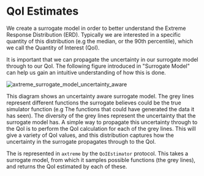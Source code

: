 # QoI Estimates
We create a surrogate model in order to better understand the Extreme Response Distribution (ERD). Typically we are interested in a specific quantity of this distribution (e.g the median, or the 90th percentile), which we call the Quantity of Interest (QoI).

It is important that we can propagate the uncertainty in our surrogate model through to our QoI. The following figure introduced in "Surrogate Model" can help us gain an intuitive understanding of how this is done.

![axtreme_surrogate_model_uncertainty_aware](img/surrogate_model/axtreme_surrogate_model_uncertainty_aware.png)

This diagram shows an uncertainty aware surrogate model. The grey lines represent different functions the surrogate believes could be the true simulator function (e.g The functions that could have generated the data it has seen). The diversity of the grey lines represent the uncertainty that the surrogate model has. A simple way to propagate this uncertainty through to the QoI is to perform the QoI calculation for each of the grey lines. This will give a variety of QoI values, and this distribution captures how the uncertainty in the surrogate propagates through to the QoI.

The is represented in `axtreme` by the `QoIEstimator` protocol. This takes a surrogate model, from which it samples possible functions (the grey lines), and returns the QoI estimated by each of these.

